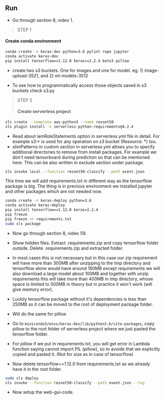 ## Run

- Go through section 8, video 1. 

> STEP 1
#### Create conda environment 

```bash
conda create -n keras-dev python=3.6 pylint rope jupyter
conda activate keras-dev
pip install tensorflow==1.12.0 keras==2.2.4 boto3 pillow 
```

- create two s3 buckets. One for images and one for model. eg. 1) 
image-upload-3521, and 2) ml-models-3512

- To see how to programmatically access those objects saved in s3
buckets check s3.py

> STEP 2
>#### Create serverless project

```bash
sls create --template aws-python3 --name resnet50
sls plugin install -n serverless-python-requirements@4.2.4
```

- Read about iamRoleStatements option in serverless.yml file in detail. 
For example s3:* is used for any operation on s3 bucket (Resource: *) 
too. 
- slimPatterns in custom section in serverless.yml allows you to specify
additional directories to remove from install packages. For example we 
don't need tensorboard during prediction so that can be mentioned here.
This can be also written in exclude section under package. 

```bash
sls invoke local --function resnet50-classify --path event.json
```

This time we will add requirements.txt in different way as the 
tensorflow package is big. The thing is in previous environment we 
installed jupyter and other packages which are not needed now.

```bash
conda create -n keras-deploy python=3.6
conda activate keras-deploy
pip install tensorflow==1.12.0 keras=2.2.4
pip freeze
pip freeze >> requirements.txt
sudo sls package
```

- Now go through section 8, video 59.
- Show hidden files. Extract .requirements.zip and copy tensorflow folder 
outside. Delete .requirements.zip and extracted folder. 
- In most cases this is not necessary but in this case our zip requirement
will have more than 300MB after unzipping to the tmp directory and 
tensorflow alone would have around 160MB except requirements we will
also download a large model about 100MB and together with unzip requirements 
this will take more than 400MB in tmp directory, whose space is limited to 
500MB in theory but in practice it won't work (will give memory error).
- Luckily tensorflow package without it's dependencies is less than 
250MB so it can be moved to the root of deployment package folder.
- Will do the same for pillow 
- Go to `miniconda3/envs/keras-dev/lib/python3.6/site-packages`, 
copy pillow to the root folder of serverless project where we 
just pasted the tensorflow folder. 
- For pillow if we put in requirements.txt, you will get error in 
Lambda function saying cannot import PIL (pillow), so to avoide that
we explicitly copied and pasted it. (Not for size as in case of 
tensorflow)

- Now delete tensorflow==1.12.0 from requirements.txt as we already 
have it in the root folder. 

```bash
sudo sls deploy
sls invoke --function resnet50-classify --path event.json --log  
```

- Now setup the web-gui-code.
 